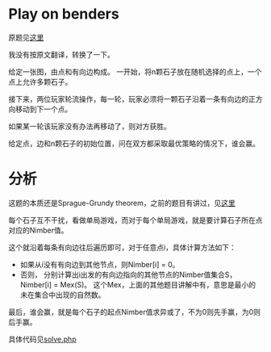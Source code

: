 # Play on benders
原题见[这里](https://www.hackerrank.com/challenges/benders-play/problem)

我没有按原文翻译，转换了一下。

给定一张图，由点和有向边构成。 一开始，将n颗石子放在随机选择的点上，一个点上允许多颗石子。

接下来，两位玩家轮流操作，每一轮，玩家必须将一颗石子沿着一条有向边的正方向移动到下一个点。

如果某一轮该玩家没有办法再移动了，则对方获胜。

给定点，边和n颗石子的初始位置，问在双方都采取最优策略的情况下，谁会赢。

# 分析

这题的本质还是Sprague-Grundy theorem，之前的题目有讲过，见[这里](../Stones-Game)

每个石子互不干扰，看做单局游戏，而对于每个单局游戏，就是要计算石子所在点对应的Nimber值。

这个就沿着每条有向边往后遍历即可，对于任意点i，具体计算方法如下：
* 如果从i没有有向边到其他节点，则Nimber[i] = 0。
* 否则， 分别计算出i出发的有向边指向的其他节点的Nimber值集合S，Nimber[i] = Mex(S)。 这个Mex，上面的其他题目讲解中有，意思是最小的未在集合中出现的自然数。

最后，谁会赢，就是每个石子的起点Nimber值求异或了，不为0则先手赢，为0则后手赢。
  
具体代码见[solve.php](./solve.php)